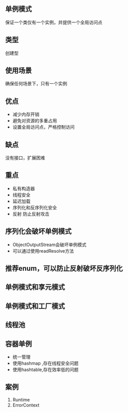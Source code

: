## 单例模式
保证一个类仅有一个实例，并提供一个全局访问点

## 类型
创建型

## 使用场景
确保任何场景下，只有一个实例

## 优点
* 减少内存开销
* 避免对资源的多重占用
* 设置全局访问点，严格控制访问

## 缺点
没有接口，扩展困难

## 重点
* 私有构造器
* 线程安全
* 延迟加载
* 序列化和反序列化安全
* 反射 防止反射攻击


## 序列化会破坏单例模式
* ObjectOutputStream会破坏单例模式
* 可以通过使用readResolve方法

## 推荐enum，可以防止反射破坏反序列化

## 单例模式和享元模式

## 单例模式和工厂模式

## 线程池

## 容器单例

* 统一管理
* 使用hashmap ,存在线程安全问题
* 使用hashtable,存在效率低的问题

## 案例

1. Runtime
2. ErrorContext 